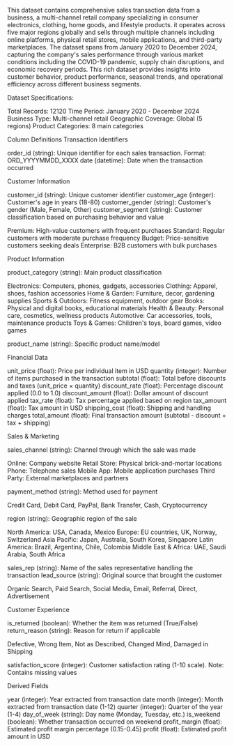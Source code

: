 This dataset contains comprehensive sales transaction data from a business, a multi-channel retail company specializing in consumer electronics, clothing, home goods, and lifestyle products. it operates across five major regions globally and sells through multiple channels including online platforms, physical retail stores, mobile applications, and third-party marketplaces.
The dataset spans from January 2020 to December 2024, capturing the company's sales performance through various market conditions including the COVID-19 pandemic, supply chain disruptions, and economic recovery periods. This rich dataset provides insights into customer behavior, product performance, seasonal trends, and operational efficiency across different business segments.

Dataset Specifications:


Total Records: 12120 
Time Period: January 2020 - December 2024
Business Type: Multi-channel retail
Geographic Coverage: Global (5 regions)
Product Categories: 8 main categories


Column Definitions
Transaction Identifiers

order_id (string): Unique identifier for each sales transaction. Format: ORD_YYYYMMDD_XXXX
date (datetime): Date when the transaction occurred

Customer Information

customer_id (string): Unique customer identifier
customer_age (integer): Customer's age in years (18-80)
customer_gender (string): Customer's gender (Male, Female, Other)
customer_segment (string): Customer classification based on purchasing behavior and value

Premium: High-value customers with frequent purchases
Standard: Regular customers with moderate purchase frequency
Budget: Price-sensitive customers seeking deals
Enterprise: B2B customers with bulk purchases



Product Information

product_category (string): Main product classification

Electronics: Computers, phones, gadgets, accessories
Clothing: Apparel, shoes, fashion accessories
Home & Garden: Furniture, decor, gardening supplies
Sports & Outdoors: Fitness equipment, outdoor gear
Books: Physical and digital books, educational materials
Health & Beauty: Personal care, cosmetics, wellness products
Automotive: Car accessories, tools, maintenance products
Toys & Games: Children's toys, board games, video games


product_name (string): Specific product name/model

Financial Data

unit_price (float): Price per individual item in USD
quantity (integer): Number of items purchased in the transaction
subtotal (float): Total before discounts and taxes (unit_price × quantity)
discount_rate (float): Percentage discount applied (0.0 to 1.0)
discount_amount (float): Dollar amount of discount applied
tax_rate (float): Tax percentage applied based on region
tax_amount (float): Tax amount in USD
shipping_cost (float): Shipping and handling charges
total_amount (float): Final transaction amount (subtotal - discount + tax + shipping)

Sales & Marketing

sales_channel (string): Channel through which the sale was made

Online: Company website
Retail Store: Physical brick-and-mortar locations
Phone: Telephone sales
Mobile App: Mobile application purchases
Third Party: External marketplaces and partners


payment_method (string): Method used for payment

Credit Card, Debit Card, PayPal, Bank Transfer, Cash, Cryptocurrency


region (string): Geographic region of the sale

North America: USA, Canada, Mexico
Europe: EU countries, UK, Norway, Switzerland
Asia Pacific: Japan, Australia, South Korea, Singapore
Latin America: Brazil, Argentina, Chile, Colombia
Middle East & Africa: UAE, Saudi Arabia, South Africa


sales_rep (string): Name of the sales representative handling the transaction
lead_source (string): Original source that brought the customer

Organic Search, Paid Search, Social Media, Email, Referral, Direct, Advertisement



Customer Experience

is_returned (boolean): Whether the item was returned (True/False)
return_reason (string): Reason for return if applicable

Defective, Wrong Item, Not as Described, Changed Mind, Damaged in Shipping


satisfaction_score (integer): Customer satisfaction rating (1-10 scale). Note: Contains missing values

Derived Fields

year (integer): Year extracted from transaction date
month (integer): Month extracted from transaction date (1-12)
quarter (integer): Quarter of the year (1-4)
day_of_week (string): Day name (Monday, Tuesday, etc.)
is_weekend (boolean): Whether transaction occurred on weekend
profit_margin (float): Estimated profit margin percentage (0.15-0.45)
profit (float): Estimated profit amount in USD
